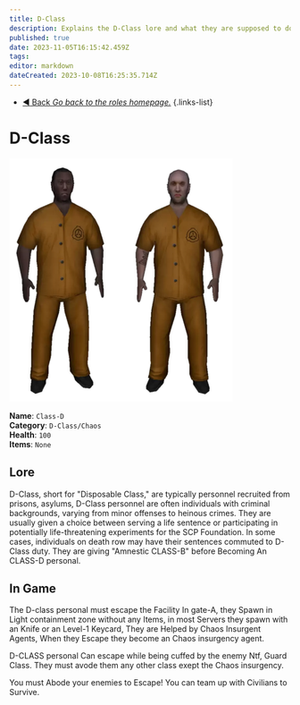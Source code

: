 ```yaml
---
title: D-Class
description: Explains the D-Class lore and what they are supposed to do in the game.
published: true
date: 2023-11-05T16:15:42.459Z
tags: 
editor: markdown
dateCreated: 2023-10-08T16:25:35.714Z
---
```


- [:arrow_backward: Back *Go back to the roles homepage.*](/en/game/jobs#roles)
{.links-list}
# D-Class

![](/images/roles/classd.png)



**Name**: `Class-D`  
**Category**: `D-Class/Chaos`  
**Health**: `100`  
**Items**: `None`

## Lore

D-Class, short for "Disposable Class," are typically personnel recruited from prisons, asylums, D-Class personnel are often individuals with criminal backgrounds, varying from minor offenses to heinous crimes. They are usually given a choice between serving a life sentence or participating in potentially life-threatening experiments for the SCP Foundation. In some cases, individuals on death row may have their sentences commuted to D-Class duty. They are giving "Amnestic CLASS-B" before Becoming An CLASS-D personal.

## In Game

The D-class personal must escape the Facility In gate-A, they Spawn in Light containment zone without any Items, in most Servers they spawn with an Knife or an Level-1 Keycard, They are Helped by Chaos Insurgent Agents, When they Escape they become an Chaos insurgency agent.

D-CLASS personal Can escape while being cuffed by the enemy Ntf, Guard Class. They must avode them any other class exept the Chaos insurgency.

You must Abode your enemies to Escape! You can team up with Civilians to Survive.

